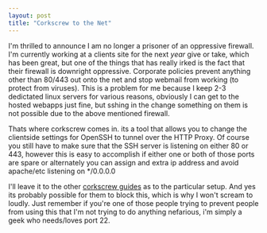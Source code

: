 ```yaml
---
layout: post
title: "Corkscrew to the Net"
---
```


I'm thrilled to announce I am no longer a prisoner of an oppressive firewall. I'm currently working at a clients site for the next *year* give or take, which has been great, but one of the things that has really irked is the fact that their firewall is downright oppressive. Corporate policies prevent anything other than 80/443 out onto the net and stop webmail from working (to protect from viruses). This is a problem for me because I keep 2-3 dedictated linux servers for various reasons, obviously I can get to the hosted webapps just fine, but sshing in the change something on them is not possible due to the above mentioned firewall.

Thats where corkscrew comes in. its a tool that allows you to change the clientside settings for OpenSSH to tunnel over the HTTP Proxy. Of course you still have to make sure that the SSH server is listening on either 80 or 443, however this is easy to accomplish if either one or both of those ports are spare or alternately you can assign and extra ip address and avoid apache/etc listening on */0.0.0.0

I'll leave it to the other <a href="http://www.mtu.net/%7Eengstrom/ssh-proxy.php">corkscrew guides</a> as to the particular setup. And yes its probably possible for them to block this, which is why I won't scream to loudly. Just remember if you're one of those people trying to prevent people from using this that I'm not trying to do anything nefarious, i'm simply a geek who needs/loves port 22.
